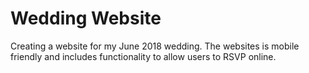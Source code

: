 # Wedding Website
Creating a website for my June 2018 wedding. The websites is mobile friendly and includes functionality to allow users to RSVP online. 
